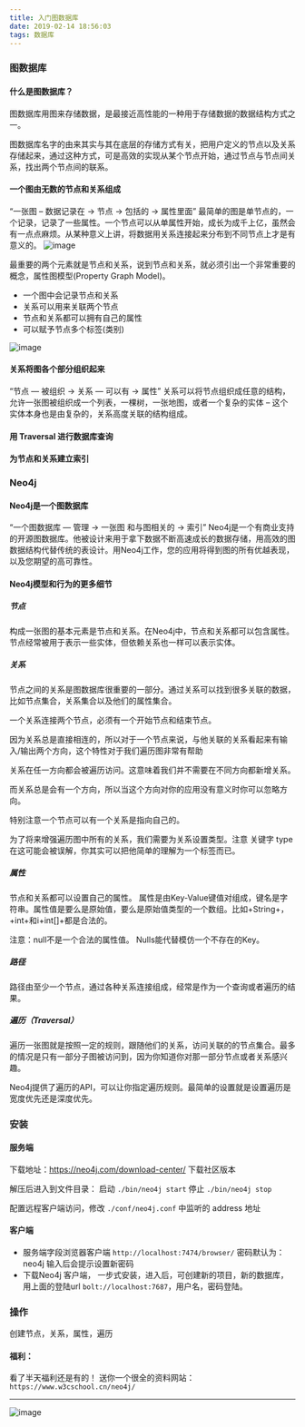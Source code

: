 ```yaml
---
title: 入门图数据库
date: 2019-02-14 18:56:03
tags: 数据库
---
```

### 图数据库

#### 什么是图数据库？

图数据库用图来存储数据，是最接近高性能的一种用于存储数据的数据结构方式之一。

图数据库名字的由来其实与其在底层的存储方式有关，把用户定义的节点以及关系存储起来，通过这种方式，可是高效的实现从某个节点开始，通过节点与节点间关系，找出两个节点间的联系。

#### 一个图由无数的节点和关系组成

“一张图 – 数据记录在 → 节点 → 包括的 → 属性里面” 最简单的图是单节点的，一个记录，记录了一些属性。一个节点可以从单属性开始，成长为成千上亿，虽然会有一点点麻烦。从某种意义上讲，将数据用关系连接起来分布到不同节点上才是有意义的。
![image](https://neo4j.readthedocs.io/zh_CN/latest/_images/graphdb-gve.svg.png)

最重要的两个元素就是节点和关系，说到节点和关系，就必须引出一个非常重要的概念，属性图模型(Property Graph Model)。

- 一个图中会记录节点和关系
- 关系可以用来关联两个节点
- 节点和关系都可以拥有自己的属性
- 可以赋予节点多个标签(类别)

![image](https://pic1.zhimg.com/v2-277e8f7e9000be05ee0e166f3a5c8cf8_b.gif)

#### 关系将图各个部分组织起来

“节点 — 被组织 → 关系 — 可以有 → 属性” 关系可以将节点组织成任意的结构，允许一张图被组织成一个列表，一棵树，一张地图，或者一个复杂的实体 – 这个实体本身也是由复杂的，关系高度关联的结构组成。

#### 用 Traversal 进行数据库查询
#### 为节点和关系建立索引

### Neo4j

#### Neo4j是一个图数据库
“一个图数据库 — 管理 → 一张图 和与图相关的 → 索引” Neo4j是一个有商业支持的开源图数据库。他被设计来用于拿下数据不断高速成长的数据存储，用高效的图数据结构代替传统的表设计。用Neo4j工作，您的应用将得到图的所有优越表现，以及您期望的高可靠性。

#### Neo4j模型和行为的更多细节

##### 节点

构成一张图的基本元素是节点和关系。在Neo4j中，节点和关系都可以包含属性。 节点经常被用于表示一些实体，但依赖关系也一样可以表示实体。

##### 关系

节点之间的关系是图数据库很重要的一部分。通过关系可以找到很多关联的数据，比如节点集合，关系集合以及他们的属性集合。

一个关系连接两个节点，必须有一个开始节点和结束节点。

因为关系总是直接相连的，所以对于一个节点来说，与他关联的关系看起来有输入/输出两个方向，这个特性对于我们遍历图非常有帮助

关系在任一方向都会被遍历访问。这意味着我们并不需要在不同方向都新增关系。

而关系总是会有一个方向，所以当这个方向对你的应用没有意义时你可以忽略方向。

特别注意一个节点可以有一个关系是指向自己的。

为了将来增强遍历图中所有的关系，我们需要为关系设置类型。注意 关键字 type 在这可能会被误解，你其实可以把他简单的理解为一个标签而已。

##### 属性

节点和关系都可以设置自己的属性。 属性是由Key-Value键值对组成，键名是字符串。属性值是要么是原始值，要么是原始值类型的一个数组。比如+String+，+int+和i+int[]+都是合法的。

注意：null不是一个合法的属性值。 Nulls能代替模仿一个不存在的Key。

##### 路径

路径由至少一个节点，通过各种关系连接组成，经常是作为一个查询或者遍历的结果。


##### 遍历（Traversal）

遍历一张图就是按照一定的规则，跟随他们的关系，访问关联的的节点集合。最多的情况是只有一部分子图被访问到，因为你知道你对那一部分节点或者关系感兴趣。

Neo4j提供了遍历的API，可以让你指定遍历规则。最简单的设置就是设置遍历是宽度优先还是深度优先。

### 安装

#### 服务端

下载地址：https://neo4j.com/download-center/  下载社区版本

解压后进入到文件目录：
启动 `./bin/neo4j start`
停止 `./bin/neo4j stop`

配置远程客户端访问，修改 `./conf/neo4j.conf` 中监听的 address 地址

####  客户端

- 服务端字段浏览器客户端 `http://localhost:7474/browser/`  密码默认为：neo4j  输入后会提示设置新密码
- 下载Neo4j 客户端， 一步式安装，进入后，可创建新的项目，新的数据库，用上面的登陆url `bolt://localhost:7687`，用户名，密码登陆。

### 操作

创建节点，关系，属性，遍历

#### 福利：

看了半天福利还是有的！
送你一个很全的资料网站：`https://www.w3cschool.cn/neo4j/`

---
![image](https://images.pexels.com/photos/1122462/pexels-photo-1122462.jpeg?auto=compress&cs=tinysrgb&dpr=2&h=750&w=1260)

















